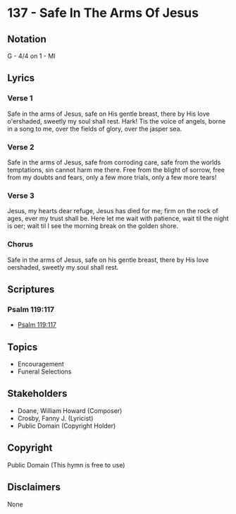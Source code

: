 # 137 - Safe In The Arms Of Jesus

## Notation

G - 4/4 on 1 - MI

## Lyrics

### Verse 1

Safe in the arms of Jesus, safe on His gentle breast, there by His love o'ershaded, sweetly my soul shall rest. Hark! Tis the voice of angels, borne in a song to me, over the fields of glory, over the jasper sea.

### Verse 2

Safe in the arms of Jesus, safe from corroding care, safe from the worlds temptations, sin cannot harm me there. Free from the blight of sorrow, free from my doubts and fears, only a few more trials, only a few more tears!

### Verse 3

Jesus, my hearts dear refuge, Jesus has died for me; firm on the rock of ages, ever my trust shall be. Here let me wait with patience, wait til the night is oer; wait til I see the morning break on the golden shore.

### Chorus

Safe in the arms of Jesus, safe on his gentle breast, there by His love oershaded, sweetly my soul shall rest.


## Scriptures

### Psalm 119:117

- [Psalm 119:117](https://www.biblegateway.com/passage/?search=Psalm%20119%3A117)


## Topics

- Encouragement
- Funeral Selections

## Stakeholders

- Doane, William Howard (Composer)
- Crosby, Fanny J. (Lyricist)
- Public Domain (Copyright Holder)

## Copyright

Public Domain
(This hymn is free to use)

## Disclaimers

None

